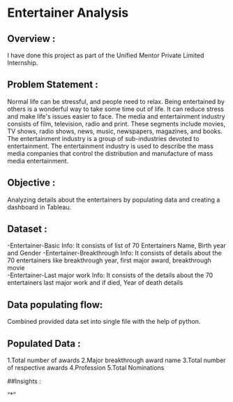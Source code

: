 # Entertainer Analysis

## Overview :
  I have done this project as part of the Unified Mentor Private Limited Internship. 

## Problem Statement :
  Normal life can be stressful, and people need to relax. Being entertained by others is a
wonderful way to take some time out of life. It can reduce stress and make life's issues
easier to face. The media and entertainment industry consists of film, television, radio
and print. These segments include movies, TV shows, radio shows, news, music,
newspapers, magazines, and books. The entertainment industry is a group of
sub-industries devoted to entertainment. The entertainment industry is used to
describe the mass media companies that control the distribution and manufacture of
mass media entertainment.

## Objective :
  Analyzing details about the entertainers by populating data and creating a dashboard in Tableau.

## Dataset :
  -Entertainer-Basic Info: It consists of list of 70 Entertainers Name, Birth year and Gender
  -Entertainer-Breakthrough Info: It consists of details about the 70 entertainers like breakthrough year, first major award, breakthrough movie </br>
  -Entertainer-Last major work Info: It consists of the details about the 70 entertainers last major work and if died, Year of death details

## Data populating flow:
  Combined provided data set into single file with the help of python.

## Populated Data :
  1.Total number of awards
  2.Major breakthrough award name
  3.Total number of respective awards
  4.Profession
  5.Total Nominations

##Insights :

   “*” 
  
